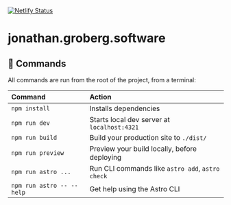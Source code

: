 [![Netlify Status](https://api.netlify.com/api/v1/badges/6d24c2d7-f90b-48f6-98c3-10704c8e9a2f/deploy-status)](https://app.netlify.com/sites/jonathangroberg/deploys)

# jonathan.groberg.software

## 🧞 Commands

All commands are run from the root of the project, from a terminal:

| Command                   | Action                                           |
| :------------------------ | :----------------------------------------------- |
| `npm install`             | Installs dependencies                            |
| `npm run dev`             | Starts local dev server at `localhost:4321`      |
| `npm run build`           | Build your production site to `./dist/`          |
| `npm run preview`         | Preview your build locally, before deploying     |
| `npm run astro ...`       | Run CLI commands like `astro add`, `astro check` |
| `npm run astro -- --help` | Get help using the Astro CLI                     |

 
